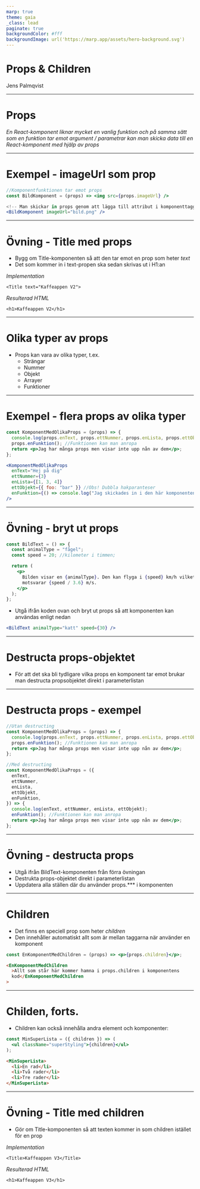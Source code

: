 ```yaml
---
marp: true
theme: gaia
_class: lead
paginate: true
backgroundColor: #fff
backgroundImage: url('https://marp.app/assets/hero-background.svg')
---
```


# Props & Children

Jens Palmqvist

---

# Props

_En React-komponent liknar mycket en vanlig funktion och på samma sätt som en funktion tar emot argument / parametrar kan man skicka data till en React-komponent med hjälp av props_

---

# Exempel - imageUrl som prop

```jsx
//Komponentfunktionen tar emot props
const BildKomponent = (props) => <img src={props.imageUrl} />

<!-- Man skickar in props genom att lägga till attribut i komponenttaggen -->
<BildKomponent imageUrl="bild.png" />
```

---

# Övning - Title med props

- Bygg om Title-komponenten så att den tar emot en prop som heter _text_
- Det som kommer in i text-propen ska sedan skrivas ut i H1:an

_Implementation_

```tsx
<Title text="Kaffeappen V2">
```

_Resulterad HTML_

```tsx
<h1>Kaffeappen V2</h1>
```

---

# Olika typer av props

- Props kan vara av olika typer, t.ex.
  - Strängar
  - Nummer
  - Objekt
  - Arrayer
  - Funktioner

---

# Exempel - flera props av olika typer

```jsx
const KomponentMedOlikaProps = (props) => {
  console.log(props.enText, props.ettNummer, props.enLista, props.ettObjekt);
  props.enFunktion(); //Funktionen kan man anropa
  return <p>Jag har många props men visar inte upp nån av dem</p>;
};
```

```jsx
<KomponentMedOlikaProps
  enText="Hej på dig"
  ettNummer={3}
  enLista={[1, 3, 4]}
  ettObjekt={{ foo: "bar" }} //Obs! Dubbla hakparanteser
  enFunktion={() => console.log("Jag skickades in i den här komponenten!")}
/>
```

---

# Övning - bryt ut props

```jsx
const BildText = () => {
  const animalType = "fågel";
  const speed = 20; //kilometer i timmen;

  return (
    <p>
      Bilden visar en {animalType}. Den kan flyga i {speed} km/h vilket
      motsvarar {speed / 3.6} m/s.
    </p>
  );
};
```

- Utgå ifrån koden ovan och bryt ut props så att komponenten kan användas enligt nedan

```jsx
<BildText animalType="katt" speed={30} />
```

---

# Destructa props-objektet

- För att det ska bli tydligare vilka props en komponent tar emot brukar man destructa propsobjektet direkt i parameterlistan

---

# Destructa props - exempel

```jsx
//Utan destructing
const KomponentMedOlikaProps = (props) => {
  console.log(props.enText, props.ettNummer, props.enLista, props.ettObjekt);
  props.enFunktion(); //Funktionen kan man anropa
  return <p>Jag har många props men visar inte upp nån av dem</p>;
};
```

```jsx
//Med destructing
const KomponentMedOlikaProps = ({
  enText,
  ettNummer,
  enLista,
  ettObjekt,
  enFunktion,
}) => {
  console.log(enText, ettNummer, enLista, ettObjekt);
  enFunktion(); //Funktionen kan man anropa
  return <p>Jag har många props men visar inte upp nån av dem</p>;
};
```

---

# Övning - destructa props

- Utgå ifrån BildText-komponenten från förra övningan
- Destrukta props-objektet direkt i parameterlistan
- Uppdatera alla ställen där du använder props.\*\*\* i komponenten

---

# Children

- Det finns en speciell prop som heter _children_
- Den innehåller automatiskt allt som är mellan taggarna när använder en komponent

```jsx
const EnKomponentMedChildren = (props) => <p>{props.children}</p>;
```

```html
<EnKomponentMedChildren
  >Allt som står här kommer hamna i props.children i komponentens
  kod</EnKomponentMedChildren
>
```

---

# Childen, forts.

- Children kan också innehålla andra element och komponenter:

```jsx
const MinSuperLista = ({ children }) => (
  <ul className="superStyling">{children}</ul>
);
```

```html
<MinSuperLista>
  <li>En rad</li>
  <li>Två rader</li>
  <li>Tre rader</li>
</MinSuperLista>
```

---

# Övning - Title med children

- Gör om Title-komponenten så att texten kommer in som children istället för en prop

_Implementation_

```tsx
<Title>Kaffeappen V3</Title>
```

_Resulterad HTML_

```tsx
<h1>Kaffeappen V3</h1>
```
